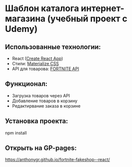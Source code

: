 # Шаблон каталога интернет-магазина (учебный проект c Udemy)


## Использованные технологии:
- React ([Create React App](https://github.com/facebook/create-react-app))
- Cтили: [Materialize CSS](https://materializecss.com/)
- API для товарова: [FORTNITE API](https://fortniteapi.io/)

## Функционал:
- Загрузка товаров через API
- Добавление товаров в корзину
- Редактирвание заказа в корзине

## Установка проекта:
npm install

## Открыть на GP-pages:
https://anthonygr.github.io/fortnite-fakeshop--react/

